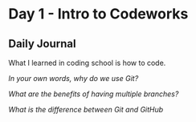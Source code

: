 # Day 1 - Intro to Codeworks

## Daily Journal 

What I learned in coding school is how to code.



*In your own words, why do we use Git?*

*What are the benefits of having multiple branches?*

*What is the difference between Git and GitHub*